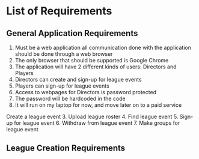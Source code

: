 List of Requirements
====================



General Application Requirements
--------------------------------

1. Must be a web application all communication done with the application should be done through a web browser
2. The only browser that should be supported is Google Chrome
3. The application will have 2 different kinds of users: Directors and Players
4. Directors can create and sign-up for league events
5. Players can sign-up for league events
6. Access to webpages for Directors is password protected
7. The password will be hardcoded in the code
8. It will run on my laptop for now, and move later on to a paid service


Create a league event
3. Upload league roster
4. Find league event
5. Sign-up for league event
6. Withdraw from league event
7. Make groups for league event

League Creation Requirements
----------------------------
